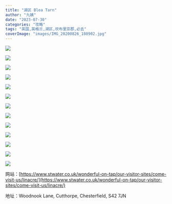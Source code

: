 ```yaml
---
title: "湖区 Blea Tarn"
author: "九姨"
date: "2023-07-30"
categories: "攻略"
tags: "英国,英格兰,湖区,坎布里亚郡,必去"
coverImage: "images/IMG_20200826_180902.jpg"
---
```


>

![](images/IMG_20200826_154635.jpg)

>

![](images/IMG_20200826_155541.jpg)

>

![](images/IMG_20200826_160814.jpg)

>

![](images/IMG_20200826_160943.jpg)

>

![](images/IMG_20200826_161204.jpg)

>

![](images/IMG_20200826_162258.jpg)

>

![](images/IMG_20200826_163536.jpg)

>

![](images/IMG_20200826_171253.jpg)

>

![](images/IMG_20200828_165133.jpg)

>

![](images/IMG_20200826_173554.jpg)

>

![](images/IMG_20200826_180902.jpg)

>

![](images/IMG_20200826_182806.jpg)

>

![](images/bleatarn.jpg)


网站：[https://www.stwater.co.uk/wonderful-on-tap/our-visitor-sites/come-visit-us/linacre/](https://www.stwater.co.uk/wonderful-on-tap/our-visitor-sites/come-visit-us/linacre/)

地址：Woodnook Lane, Cutthorpe, Chesterfield, S42 7JN
